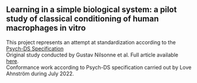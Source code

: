 ## Learning in a simple biological system: a pilot study of classical conditioning of human macrophages in vitro

This project represents an attempt at standardization according to the [Psych-DS Specification](https://docs.google.com/document/d/1u8o5jnWk0Iqp_J06PTu5NjBfVsdoPbBhstht6W0fFp0/edit#)  
Original study conducted by Gustav Nilsonne et al. Full article available [here](https://behavioralandbrainfunctions.biomedcentral.com/articles/10.1186/1744-9081-7-47).  
Conformance work according to Psych-DS specification carried out by Love Ahnström during July 2022.  